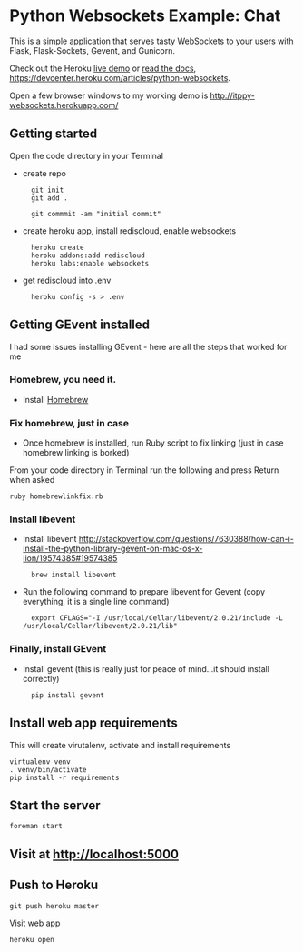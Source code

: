 # Python Websockets Example: Chat

This is a simple application that serves tasty WebSockets to your users
with Flask, Flask-Sockets, Gevent, and Gunicorn.

Check out the Heroku [live demo](http://flask-chat.herokuapp.com) or [read the docs](https://devcenter.heroku.com/articles/python-websockets), <https://devcenter.heroku.com/articles/python-websockets>.

Open a few browser windows to my working demo is <http://itppy-websockets.herokuapp.com/>

## Getting started

Open the code directory in your Terminal

* create repo

		git init
		git add .
		
		git commmit -am "initial commit"

* create heroku app, install rediscloud, enable websockets

		heroku create
		heroku addons:add rediscloud
		heroku labs:enable websockets

* get rediscloud into .env

		heroku config -s > .env

## Getting GEvent installed

I had some issues installing GEvent - here are all the steps that worked for me

### Homebrew, you need it.

* Install [Homebrew](http://brew.sh/)

### Fix homebrew, just in case

* Once homebrew is installed, run Ruby script to fix linking (just in case homebrew linking is borked)

From your code directory in Terminal run the following and press Return when asked

	ruby homebrewlinkfix.rb

### Install libevent

* Install libevent <http://stackoverflow.com/questions/7630388/how-can-i-install-the-python-library-gevent-on-mac-os-x-lion/19574385#19574385>

		brew install libevent

* Run the following command to prepare libevent for Gevent (copy everything, it is a single line command)	
	
		export CFLAGS="-I /usr/local/Cellar/libevent/2.0.21/include -L /usr/local/Cellar/libevent/2.0.21/lib"

### Finally, install GEvent

* Install gevent (this is really just for peace of mind...it should install correctly)

		pip install gevent


## Install web app requirements

This will create virutalenv, activate and install requirements

	virtualenv venv
	. venv/bin/activate
	pip install -r requirements

## Start the server

	foreman start

## Visit at <http://localhost:5000>

## Push to Heroku

	git push heroku master

Visit web app

	heroku open
 	